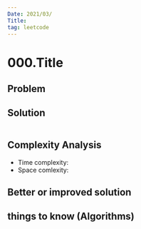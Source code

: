 ```yaml
---
Date: 2021/03/
Title: 
tag: leetcode
---
```

# 000.Title

## Problem

## Solution
```cpp
```
## Complexity Analysis
- Time complexity:
- Space comlexity:
## Better or improved solution

## things to know (Algorithms)